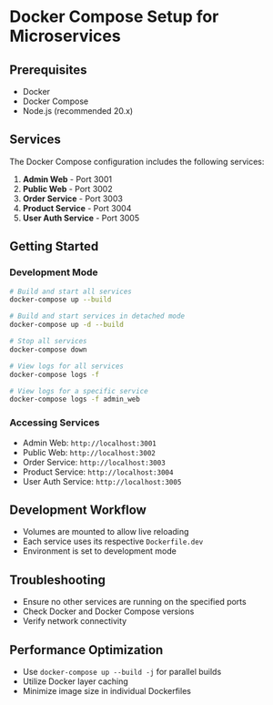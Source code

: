 # Docker Compose Setup for Microservices

## Prerequisites

- Docker
- Docker Compose
- Node.js (recommended 20.x)

## Services

The Docker Compose configuration includes the following services:

1. **Admin Web** - Port 3001
2. **Public Web** - Port 3002
3. **Order Service** - Port 3003
4. **Product Service** - Port 3004
5. **User Auth Service** - Port 3005

## Getting Started

### Development Mode

```bash
# Build and start all services
docker-compose up --build

# Build and start services in detached mode
docker-compose up -d --build

# Stop all services
docker-compose down

# View logs for all services
docker-compose logs -f

# View logs for a specific service
docker-compose logs -f admin_web
```

### Accessing Services

- Admin Web: `http://localhost:3001`
- Public Web: `http://localhost:3002`
- Order Service: `http://localhost:3003`
- Product Service: `http://localhost:3004`
- User Auth Service: `http://localhost:3005`

## Development Workflow

- Volumes are mounted to allow live reloading
- Each service uses its respective `Dockerfile.dev`
- Environment is set to development mode

## Troubleshooting

- Ensure no other services are running on the specified ports
- Check Docker and Docker Compose versions
- Verify network connectivity

## Performance Optimization

- Use `docker-compose up --build -j` for parallel builds
- Utilize Docker layer caching
- Minimize image size in individual Dockerfiles

